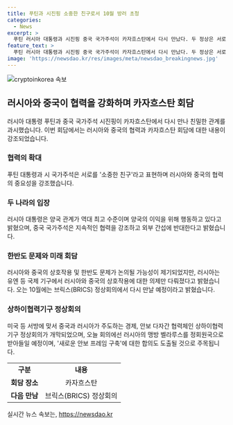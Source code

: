 ```yaml
---
title: 푸틴과 시진핑 소중한 친구로서 10월 방러 초청
categories:
  - News
excerpt: >
  푸틴 러시아 대통령과 시진핑 중국 국가주석이 카자흐스탄에서 다시 만났다. 두 정상은 서로를 소중한 친구라고 부르며 밀착을 과시하며 양국 간 친밀한 협력을 강조했다. 푸틴 대통령은 러시아와 중국의 상호작용을 국제 무대의 주요 안정 요소로 언급하며 협력 강화를 강조했고, 시 주석은 양국 협력의 지속과 외부 간섭에 대한 반대를 강조했다. 또한 푸틴 대통령은 10월에 열리는 브릭스 정상회의에서 시 주석과 재회할 예정이라고 밝혔다. 이와 관련해 상하이협력기구 정상회의에서도 러시아의 맹방 벨라루스를 정회원국으로 받아들일 예정이며, 새로운 안보 프레임 구축에 대한 합의에 주목된다. (글자 수: 294)
feature_text: >
  푸틴 러시아 대통령과 시진핑 중국 국가주석이 카자흐스탄에서 다시 만났다. 두 정상은 서로를 소중한 친구라고 부르며 밀착을 과시하며 양국 간 친밀한 협력을 강조했다. 푸틴 대통령은 러시아와 중국의 상호작용을 국제 무대의 주요 안정 요소로 언급하며 협력 강화를 강조했고, 시 주석은 양국 협력의 지속과 외부 간섭에 대한 반대를 강조했다. 또한 푸틴 대통령은 10월에 열리는 브릭스 정상회의에서 시 주석과 재회할 예정이라고 밝혔다. 이와 관련해 상하이협력기구 정상회의에서도 러시아의 맹방 벨라루스를 정회원국으로 받아들일 예정이며, 새로운 안보 프레임 구축에 대한 합의에 주목된다. (글자 수: 294)
image: 'https://newsdao.kr/res/images/meta/newsdao_breakingnews.jpg'
---
```


<p><img src="https://newsdao.kr/res/images/meta/newsdao_breakingnews.jpg" alt="cryptoinkorea 속보" /></p>

<h2 data-ke-size="size26">러시아와 중국이 협력을 강화하며 카자흐스탄 회담</h2>

<p data-ke-size="size16">러시아 대통령 푸틴과 중국 국가주석 시진핑이 카자흐스탄에서 다시 만나 친밀한 관계를 과시했습니다. 이번 회담에서는 러시아와 중국의 협력과 카자흐스탄 회담에 대한 내용이 강조되었습니다. </p>

<h3><b>협력의 확대</b></h3>

<p data-ke-size="size16">푸틴 대통령과 시 국가주석은 서로를 '소중한 친구'라고 표현하며 러시아와 중국의 협력의 중요성을 강조했습니다. </p>

<h3><b>두 나라의 입장</b></h3>

<p data-ke-size="size16">러시아 대통령은 양국 관계가 역대 최고 수준이며 양국의 이익을 위해 행동하고 있다고 밝혔으며, 중국 국가주석은 지속적인 협력을 강조하고 외부 간섭에 반대한다고 밝혔습니다. </p>

<h3><b>한반도 문제와 미래 회담</b></h3>

<p data-ke-size="size16">러시아와 중국의 상호작용 및 한반도 문제가 논의될 가능성이 제기되었지만, 러시아는 유엔 등 국제 기구에서 러시아와 중국의 상호작용에 대한 의제만 다뤄졌다고 밝혔습니다. 오는 10월에는 브릭스(BRICS) 정상회의에서 다시 만날 예정이라고 밝혔습니다. </p>

<h3><b>상하이협력기구 정상회의</b></h3>

<p data-ke-size="size16">미국 등 서방에 맞서 중국과 러시아가 주도하는 경제, 안보 다자간 협력체인 상하이협력기구 정상회의가 개막되었으며, 오늘 회의에선 러시아의 맹방 벨라루스를 정회원국으로 받아들일 예정이며, '새로운 안보 프레임 구축'에 대한 합의도 도출될 것으로 주목됩니다. </p>

<table>
    <tr>
        <td style="text-align: center; height: 17px;"><b>구분</b></td>
        <td style="text-align: center; height: 17px;"><b>내용</b></td>
    </tr>
    <tr>
        <td style="text-align: center; height: 17px;"><b>회담 장소</b></td>
        <td style="text-align: center; height: 17px;">카자흐스탄</td>
    </tr>
    <tr>
        <td style="text-align: center; height: 17px;"><b>다음 만남</b></td>
        <td style="text-align: center; height: 17px;">브릭스(BRICS) 정상회의</td>
    </tr>
</table>
실시간 뉴스 속보는, <a href="https://newsdao.kr" rel="dofollow">https://newsdao.kr</a>


